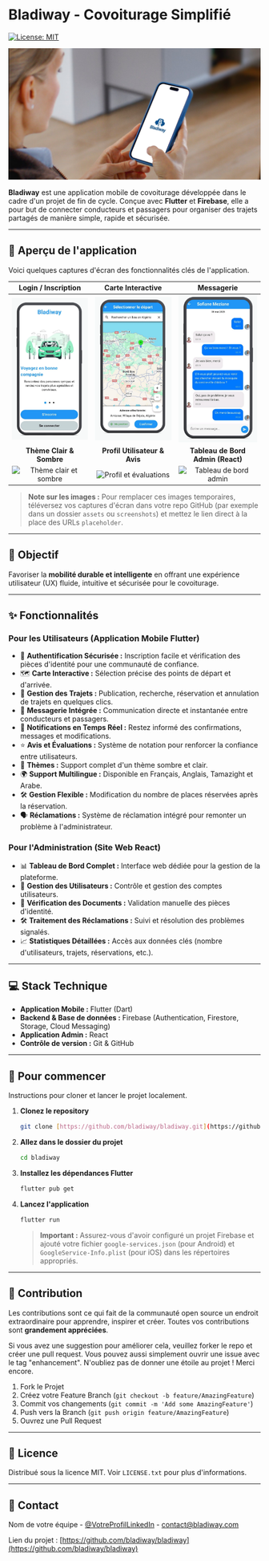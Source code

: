 # Bladiway - Covoiturage Simplifié

[![License: MIT](https://img.shields.io/badge/License-MIT-yellow.svg)](https://opensource.org/licenses/MIT)

![Bannière de présentation de Bladiway](https://github.com/Sofiane-Meziane/Bladiway/blob/31bbc8f7c288badcc5daa317b09af76eddfe67d6/assets/images/banniere%20readme%2001.png)

**Bladiway** est une application mobile de covoiturage développée dans le cadre d'un projet de fin de cycle. Conçue avec **Flutter** et **Firebase**, elle a pour but de connecter conducteurs et passagers pour organiser des trajets partagés de manière simple, rapide et sécurisée.

---

## 📸 Aperçu de l'application

Voici quelques captures d'écran des fonctionnalités clés de l'application.

| Login / Inscription | Carte Interactive | Messagerie |
| :---: | :---: | :---: |
| ![Ecran de connexion](https://github.com/Sofiane-Meziane/Bladiway/blob/276df26704bd9350ee89477b731b26d119aff16e/assets/images/ecran%20inscription.png) | ![Carte interactive pour les trajets](https://github.com/Sofiane-Meziane/Bladiway/blob/23054e33c571047654dd7d3331bc6562825dcd2c/assets/images/carte01.png) | ![Messagerie intégrée](https://github.com/Sofiane-Meziane/Bladiway/blob/23ad5a4dd6df459df89f77610ff0ae58b6febdd8/assets/images/messagerie.png) |
| **Thème Clair & Sombre** | **Profil Utilisateur & Avis** | **Tableau de Bord Admin (React)** |
| ![Thème clair et sombre](https://via.placeholder.com/300x600.png?text=Themes) | ![Profil et évaluations](https://via.placeholder.com/300x600.png?text=Profile+Screen) | ![Tableau de bord admin](https://via.placeholder.com/800x500.png?text=Admin+Dashboard) |

> **Note sur les images :** Pour remplacer ces images temporaires, téléversez vos captures d'écran dans votre repo GitHub (par exemple dans un dossier `assets` ou `screenshots`) et mettez le lien direct à la place des URLs `placeholder`.

---

## 🎯 Objectif

Favoriser la **mobilité durable et intelligente** en offrant une expérience utilisateur (UX) fluide, intuitive et sécurisée pour le covoiturage.

---

## ✨ Fonctionnalités

### Pour les Utilisateurs (Application Mobile Flutter)
* 🔐 **Authentification Sécurisée :** Inscription facile et vérification des pièces d'identité pour une communauté de confiance.
* 🗺️ **Carte Interactive :** Sélection précise des points de départ et d'arrivée.
* 🚗 **Gestion des Trajets :** Publication, recherche, réservation et annulation de trajets en quelques clics.
* 💬 **Messagerie Intégrée :** Communication directe et instantanée entre conducteurs et passagers.
* 🔔 **Notifications en Temps Réel :** Restez informé des confirmations, messages et modifications.
* ⭐ **Avis et Évaluations :** Système de notation pour renforcer la confiance entre utilisateurs.
* 🎨 **Thèmes :** Support complet d'un thème sombre et clair.
* 🌍 **Support Multilingue :** Disponible en Français, Anglais, Tamazight et Arabe.
* 🛠️ **Gestion Flexible :** Modification du nombre de places réservées après la réservation.
* 🗣️ **Réclamations :** Système de réclamation intégré pour remonter un problème à l'administrateur.

### Pour l'Administration (Site Web React)
* 📊 **Tableau de Bord Complet :** Interface web dédiée pour la gestion de la plateforme.
* 👥 **Gestion des Utilisateurs :** Contrôle et gestion des comptes utilisateurs.
* 📄 **Vérification des Documents :** Validation manuelle des pièces d'identité.
* 🛠️ **Traitement des Réclamations :** Suivi et résolution des problèmes signalés.
* 📈 **Statistiques Détaillées :** Accès aux données clés (nombre d'utilisateurs, trajets, réservations, etc.).

---

## 💻 Stack Technique

* **Application Mobile :** Flutter (Dart)
* **Backend & Base de données :** Firebase (Authentication, Firestore, Storage, Cloud Messaging)
* **Application Admin :** React
* **Contrôle de version :** Git & GitHub

---

## 🚀 Pour commencer

Instructions pour cloner et lancer le projet localement.

1.  **Clonez le repository**
    ```sh
    git clone [https://github.com/bladiway/bladiway.git](https://github.com/bladiway/bladiway.git)
    ```
2.  **Allez dans le dossier du projet**
    ```sh
    cd bladiway
    ```
3.  **Installez les dépendances Flutter**
    ```sh
    flutter pub get
    ```
4.  **Lancez l'application**
    ```sh
    flutter run
    ```
    > **Important :** Assurez-vous d'avoir configuré un projet Firebase et ajouté votre fichier `google-services.json` (pour Android) et `GoogleService-Info.plist` (pour iOS) dans les répertoires appropriés.

---

## 🤝 Contribution

Les contributions sont ce qui fait de la communauté open source un endroit extraordinaire pour apprendre, inspirer et créer. Toutes vos contributions sont **grandement appréciées**.

Si vous avez une suggestion pour améliorer cela, veuillez forker le repo et créer une pull request. Vous pouvez aussi simplement ouvrir une issue avec le tag "enhancement". N'oubliez pas de donner une étoile au projet ! Merci encore.

1.  Fork le Projet
2.  Créez votre Feature Branch (`git checkout -b feature/AmazingFeature`)
3.  Commit vos changements (`git commit -m 'Add some AmazingFeature'`)
4.  Push vers la Branch (`git push origin feature/AmazingFeature`)
5.  Ouvrez une Pull Request

---

## 📄 Licence

Distribué sous la licence MIT. Voir `LICENSE.txt` pour plus d'informations.

---

## 📧 Contact

Nom de votre équipe - [@VotreProfilLinkedIn](https://www.linkedin.com/in/votreprofil/) - contact@bladiway.com

Lien du projet : [https://github.com/bladiway/bladiway](https://github.com/bladiway/bladiway)
